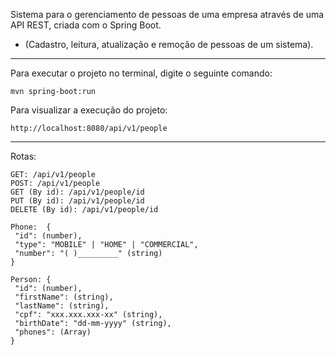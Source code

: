 Sistema para o gerenciamento de pessoas de uma empresa através de uma API REST, criada com o Spring Boot.

- (Cadastro, leitura, atualização e remoção de pessoas de um sistema).

---
Para executar o projeto no terminal, digite o seguinte comando:

```shell script
mvn spring-boot:run 
```

 Para visualizar a execução do projeto:

```
http://localhost:8080/api/v1/people
```

---
Rotas:
```
GET: /api/v1/people
POST: /api/v1/people
GET (By id): /api/v1/people/id
PUT (By id): /api/v1/people/id
DELETE (By id): /api/v1/people/id
```

```
Phone:  {
 "id": (number),
 "type": "MOBILE" | "HOME" | "COMMERCIAL",
 "number": "( )_________" (string)
}

Person: {
 "id": (number),
 "firstName": (string),
 "lastName": (string),
 "cpf": "xxx.xxx.xxx-xx" (string),
 "birthDate": "dd-mm-yyyy" (string),
 "phones": (Array)
}

```
